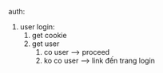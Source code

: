 auth:

1. user login:
   1. get cookie
   2. get user
      1. co user --> proceed
      2. ko co user --> link đến trang login